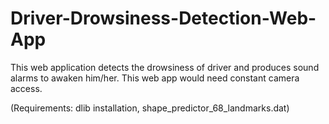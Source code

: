 # Driver-Drowsiness-Detection-Web-App
This web application detects the drowsiness of driver and produces sound alarms to awaken him/her. This web app would need constant camera access.

(Requirements: dlib installation, shape_predictor_68_landmarks.dat)
